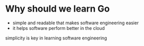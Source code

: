 # Why should we learn Go
- simple and readable that makes software engineering easier
- it helps software perform better in the cloud

simplicity is key in learning software engineering
